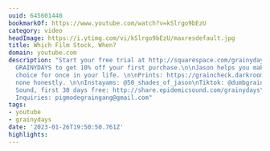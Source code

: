 ```yaml
---
uuid: 645601440
bookmarkOf: https://www.youtube.com/watch?v=kSlrgo9bEzU
category: video
headImage: https://i.ytimg.com/vi/kSlrgo9bEzU/maxresdefault.jpg
title: Which Film Stock, When?
domain: youtube.com
description: "Start your free trial at http://squarespace.com/grainydays and use code
  GRAINYDAYS to get 10% off your first purchase.\n\nJason helps you make a definitive
  choice for once in your life. \n\nPrints: https://graincheck.darkroom.tech/\n\nCameras:
  none honestly. \n\nInstayams: @50_shades_of_jason\nTiktok: @dumbgrainydays\n\nEpidemic
  Sound, first 30 days free: http://share.epidemicsound.com/grainydays\n\n================\n\nBusiness
  Inquiries: pigmodegraingang@gmail.com"
tags:
- youtube
- grainydays
date: '2023-01-26T19:50:50.761Z'
highlights: 
---
```



